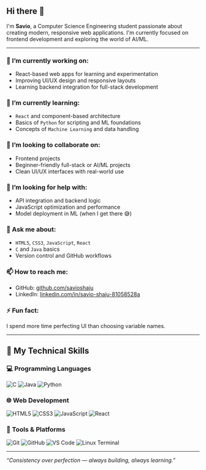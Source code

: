 ## Hi there 👋

I'm **Savio**, a Computer Science Engineering student passionate about creating modern, responsive web applications. I'm currently focused on frontend development and exploring the world of AI/ML.

<!--
**savioshaju/savioshaju** is a ✨ _special_ ✨ repository because its `README.md` (this file) appears on your GitHub profile.
-->

---

### 🔭 I’m currently working on:
- React-based web apps for learning and experimentation
- Improving UI/UX design and responsive layouts
- Learning backend integration for full-stack development

### 🌱 I’m currently learning:
- `React` and component-based architecture
- Basics of `Python` for scripting and ML foundations
- Concepts of `Machine Learning` and data handling

### 👯 I’m looking to collaborate on:
- Frontend projects
- Beginner-friendly full-stack or AI/ML projects
- Clean UI/UX interfaces with real-world use

### 🤔 I’m looking for help with:
- API integration and backend logic
- JavaScript optimization and performance
- Model deployment in ML (when I get there 😅)

### 💬 Ask me about:
- `HTML5`, `CSS3`, `JavaScript`, `React`
- `C` and `Java` basics
- Version control and GitHub workflows

### 📫 How to reach me:
- GitHub: [github.com/savioshaju](https://github.com/savioshaju)  
- LinkedIn: [linkedin.com/in/savio-shaju-81058528a](https://www.linkedin.com/in/savio-shaju-81058528a)

### ⚡ Fun fact:
I spend more time perfecting UI than choosing variable names.

---

## 🚀 My Technical Skills

### 💻 Programming Languages  
![C](https://img.shields.io/badge/C-00599C?style=for-the-badge&logo=c&logoColor=white)
![Java](https://img.shields.io/badge/Java-ED8B00?style=for-the-badge&logo=java&logoColor=white)
![Python](https://img.shields.io/badge/Python%20(basic)-3776AB?style=for-the-badge&logo=python&logoColor=white)

### 🌐 Web Development  
![HTML5](https://img.shields.io/badge/HTML5-E34F26?style=for-the-badge&logo=html5&logoColor=white)
![CSS3](https://img.shields.io/badge/CSS3-1572B6?style=for-the-badge&logo=css3&logoColor=white)
![JavaScript](https://img.shields.io/badge/JavaScript-F7DF1E?style=for-the-badge&logo=javascript&logoColor=black)
![React](https://img.shields.io/badge/React-20232A?style=for-the-badge&logo=react&logoColor=61DAFB)

### 🔧 Tools & Platforms  
![Git](https://img.shields.io/badge/Git-F05032?style=for-the-badge&logo=git&logoColor=white)
![GitHub](https://img.shields.io/badge/GitHub-181717?style=for-the-badge&logo=github&logoColor=white)
![VS Code](https://img.shields.io/badge/VS_Code-007ACC?style=for-the-badge&logo=visual-studio-code&logoColor=white)
![Linux Terminal](https://img.shields.io/badge/Linux_Terminal-black?style=for-the-badge&logo=linux&logoColor=white)

---

_“Consistency over perfection — always building, always learning.”_
